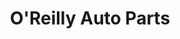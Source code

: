 ---
title: "O'Reilly Auto Parts"
url: /fresno/oreilly-auto-parts-north-west-avenue/
shop: car parts
---